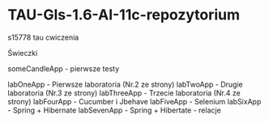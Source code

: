 # TAU-Gls-1.6-AI-11c-repozytorium
s15778 tau cwiczenia

Świeczki

someCandleApp - pierwsze testy

labOneApp - Pierwsze laboratoria (Nr.2 ze strony)
labTwoApp - Drugie laboratoria (Nr.3 ze strony)
labThreeApp - Trzecie laboratoria (Nr.4 ze strony)
labFourApp - Cucumber i Jbehave
labFiveApp - Selenium
labSixApp - Spring + Hibernate
labSevenApp - Spring + Hibertate - relacje
